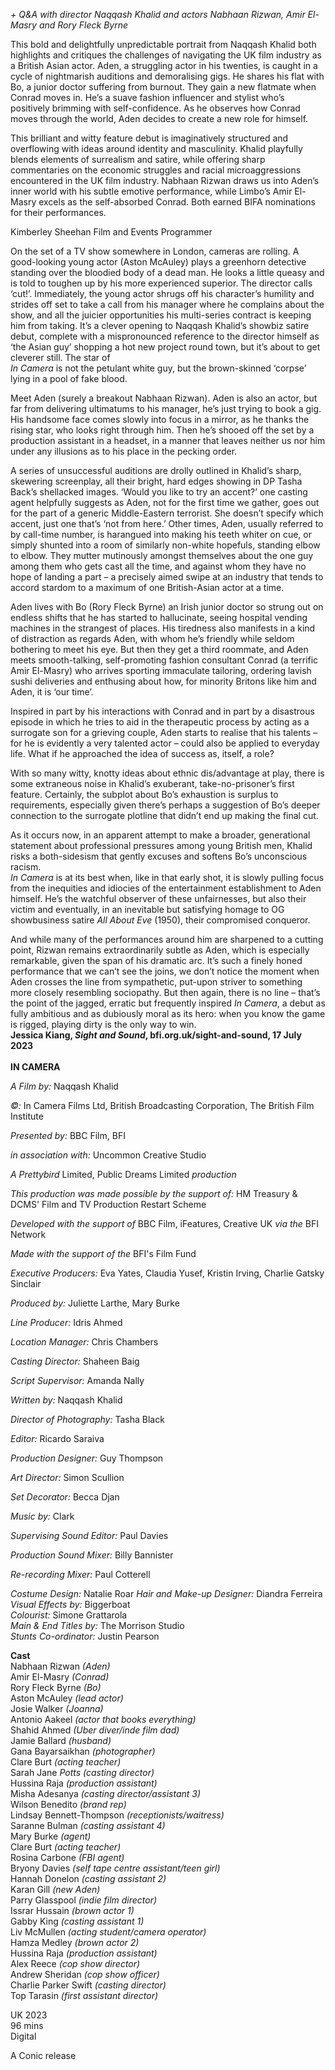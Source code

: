 


_+ Q&A with director Naqqash Khalid and actors Nabhaan Rizwan, Amir El-Masry and Rory Fleck Byrne_

This bold and delightfully unpredictable portrait from Naqqash Khalid both highlights and critiques the challenges of navigating the UK film industry as a British Asian actor. Aden, a struggling actor in his twenties, is caught in a cycle of nightmarish auditions and demoralising gigs. He shares his flat with Bo, a junior doctor suffering from burnout. They gain a new flatmate when Conrad moves in. He’s a suave fashion influencer and stylist who’s positively brimming with self-confidence. As he observes how Conrad moves through the world, Aden decides to create a new role for himself.

This brilliant and witty feature debut is imaginatively structured and overflowing with ideas around identity and masculinity. Khalid playfully blends elements of surrealism and satire, while offering sharp commentaries on the economic struggles and racial microaggressions encountered in the UK film industry. Nabhaan Rizwan draws us into Aden’s inner world with his subtle emotive performance, while Limbo’s Amir El-Masry excels as the self-absorbed Conrad. Both earned BIFA nominations for their performances.

Kimberley Sheehan Film and Events Programmer

On the set of a TV show somewhere in London, cameras are rolling. A good-looking young actor (Aston McAuley) plays a greenhorn detective standing over the bloodied body of a dead man. He looks a little queasy and is told to toughen up by his more experienced superior. The director calls ‘cut!’. Immediately, the young actor shrugs off his character’s humility and strides off set to take a call from his manager where he complains about the show, and all the juicier opportunities his multi-series contract is keeping him from taking. It’s a clever opening to Naqqash Khalid’s showbiz satire debut, complete with a mispronounced reference to the director himself as ‘the Asian guy’ shopping a hot new project round town, but it’s about to get cleverer still. The star of  
_In Camera_ is not the petulant white guy, but the brown-skinned ‘corpse’ lying in a pool of fake blood.

Meet Aden (surely a breakout Nabhaan Rizwan). Aden is also an actor, but far from delivering ultimatums to his manager, he’s just trying to book a gig. His handsome face comes slowly into focus in a mirror, as he thanks the rising star, who looks right through him. Then he’s shooed off the set by a production assistant in a headset, in a manner that leaves neither us nor him under any illusions as to his place in the pecking order.

A series of unsuccessful auditions are drolly outlined in Khalid’s sharp, skewering screenplay, all their bright, hard edges showing in DP Tasha Back’s shellacked images. ‘Would you like to try an accent?’ one casting agent helpfully suggests as Aden, not for the first time we gather, goes out for the part of a generic Middle-Eastern terrorist. She doesn’t specify which accent, just one that’s ‘not from here.’ Other times, Aden, usually referred to by call-time number, is harangued into making his teeth whiter on cue, or simply shunted into a room of similarly non-white hopefuls, standing elbow to elbow. They mutter mutinously amongst themselves about the one guy among them who gets cast all the time, and against whom they have no hope of landing a part – a precisely aimed swipe at an industry that tends to accord stardom to a maximum of one British-Asian actor at a time.

Aden lives with Bo (Rory Fleck Byrne) an Irish junior doctor so strung out on endless shifts that he has started to hallucinate, seeing hospital vending machines in the strangest of places. His tiredness also manifests in a kind of distraction as regards Aden, with whom he’s friendly while seldom bothering to meet his eye. But then they get a third roommate, and Aden meets smooth-talking, self-promoting fashion consultant Conrad (a terrific Amir El-Masry) who arrives sporting immaculate tailoring, ordering lavish sushi deliveries and enthusing about how, for minority Britons like him and Aden, it is ‘our time’.

Inspired in part by his interactions with Conrad and in part by a disastrous episode in which he tries to aid in the therapeutic process by acting as a surrogate son for a grieving couple, Aden starts to realise that his talents – for he is evidently a very talented actor – could also be applied to everyday life. What if he approached the idea of success as, itself, a role?

With so many witty, knotty ideas about ethnic dis/advantage at play, there is some extraneous noise in Khalid’s exuberant, take-no-prisoner’s first feature. Certainly, the subplot about Bo’s exhaustion is surplus to requirements, especially given there’s perhaps a suggestion of Bo’s deeper connection to the surrogate plotline that didn’t end up making the final cut.

As it occurs now, in an apparent attempt to make a broader, generational statement about professional pressures among young British men, Khalid risks a both-sidesism that gently excuses and softens Bo’s unconscious racism.  
_In Camera_ is at its best when, like in that early shot, it is slowly pulling focus from the inequities and idiocies of the entertainment establishment to Aden himself. He’s the watchful observer of these unfairnesses, but also their victim and eventually, in an inevitable but satisfying homage to OG showbusiness satire _All About Eve_ (1950), their compromised conqueror.

And while many of the performances around him are sharpened to a cutting point, Rizwan remains extraordinarily subtle as Aden, which is especially remarkable, given the span of his dramatic arc. It’s such a finely honed performance that we can’t see the joins, we don’t notice the moment when Aden crosses the line from sympathetic, put-upon striver to something more closely resembling sociopathy. But then again, there is no line – that’s the point of the jagged, erratic but frequently inspired _In Camera_, a debut as fully ambitious and as dubiously moral as its hero: when you know the game is rigged, playing dirty is the only way to win.  
**Jessica Kiang, _Sight and Sound_, bfi.org.uk/sight-and-sound, 17 July 2023**  
<br>
**IN CAMERA**

_A Film by:_ Naqqash Khalid

_©:_ In Camera Films Ltd, British Broadcasting Corporation, The British Film Institute

_Presented by:_ BBC Film, BFI

_in association with:_ Uncommon Creative Studio

_A Prettybird_ Limited, Public Dreams Limited _production_

_This production was made possible by the support of:_ HM Treasury & DCMS' Film and TV Production Restart Scheme

_Developed with the support of_ BBC Film, iFeatures, Creative UK _via the_ BFI Network

_Made with the support of the_ BFI's Film Fund

_Executive Producers:_ Eva Yates, Claudia Yusef, Kristin Irving, Charlie Gatsky Sinclair

_Produced by:_ Juliette Larthe, Mary Burke

_Line Producer:_ Idris Ahmed

_Location Manager:_ Chris Chambers

_Casting Director:_ Shaheen Baig

_Script Supervisor:_ Amanda Nally

_Written by:_ Naqqash Khalid

_Director of Photography:_ Tasha Black

_Editor:_ Ricardo Saraiva

_Production Designer:_ Guy Thompson

_Art Director:_ Simon Scullion

_Set Decorator:_ Becca Djan

_Music by:_ Clark

_Supervising Sound Editor:_ Paul Davies

_Production Sound Mixer:_ Billy Bannister

_Re-recording Mixer:_ Paul Cotterell

_Costume Design:_ Natalie Roar
_Hair and Make-up Designer:_ Diandra Ferreira  
_Visual Effects by:_ Biggerboat  
_Colourist:_ Simone Grattarola  
_Main & End Titles by:_ The Morrison Studio  
_Stunts Co-ordinator:_ Justin Pearson  

**Cast**  
Nabhaan Rizwan _(Aden)_  
Amir  El-Masry _(Conrad)_  
Rory  Fleck  Byrne _(Bo)_  
Aston  McAuley _(lead actor)_  
Josie  Walker _(Joanna)_  
Antonio  Aakeel _(actor that books everything)_  
Shahid  Ahmed _(Uber diver/inde film dad)_  
Jamie  Ballard _(husband)_  
Gana  Bayarsaikhan _(photographer)_  
Clare  Burt _(acting teacher)_  
Sarah  Jane _Potts (casting director)_  
Hussina  Raja _(production assistant)_  
Misha  Adesanya _(casting director/assistant 3)_  
Wilson  Benedito _(brand rep)_  
Lindsay  Bennett-Thompson _(receptionists/waitress)_  
Saranne Bulman _(casting assistant 4)_  
Mary Burke _(agent)_  
Clare Burt _(acting teacher)_  
Rosina Carbone _(FBI agent)_  
Bryony Davies _(self tape centre assistant/teen girl)_  
Hannah Donelon _(casting assistant 2)_  
Karan Gill _(new Aden)_  
Parry  Glasspool _(indie film director)_  
Issrar  Hussain _(brown actor 1)_  
Gabby  King _(casting assistant 1)_  
Liv  McMullen _(acting student/camera operator)_  
Hamza  Medley _(brown actor 2)_  
Hussina  Raja _(production assistant)_  
Alex  Reece _(cop show director)_  
Andrew  Sheridan _(cop show officer)_  
Charlie  Parker  Swift _(casting director)_  
Top  Tarasin _(first assistant director)_  

UK 2023  
96 mins  
Digital  

A Conic release  
<!--stackedit_data:
eyJoaXN0b3J5IjpbLTE0MzM4ODA1NjUsMTgyNzQxOTA2MF19
-->